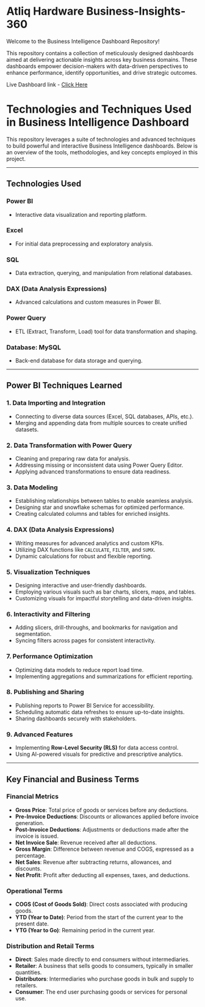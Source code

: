 # Atliq Hardware Business-Insights-360

Welcome to the Business Intelligence Dashboard Repository!

This repository contains a collection of meticulously designed dashboards aimed at delivering actionable insights across key business domains. These dashboards empower decision-makers with data-driven perspectives to enhance performance, identify opportunities, and drive strategic outcomes.

Live Dashboard link -  [Click Here](https://app.powerbi.com/view?r=eyJrIjoiYzVmNDEyZWYtMTRmZi00MzIwLWEwMTgtNGMzYjgzMDNkZGNkIiwidCI6ImM2ZTU0OWIzLTVmNDUtNDAzMi1hYWU5LWQ0MjQ0ZGM1YjJjNCJ9)

# Technologies and Techniques Used in Business Intelligence Dashboard  

This repository leverages a suite of technologies and advanced techniques to build powerful and interactive Business Intelligence dashboards. Below is an overview of the tools, methodologies, and key concepts employed in this project.  

---

## **Technologies Used**  

### **Power BI**  
- Interactive data visualization and reporting platform.  

### **Excel**  
- For initial data preprocessing and exploratory analysis.  

### **SQL**  
- Data extraction, querying, and manipulation from relational databases.  

### **DAX (Data Analysis Expressions)**  
- Advanced calculations and custom measures in Power BI.  

### **Power Query**  
- ETL (Extract, Transform, Load) tool for data transformation and shaping.  

### **Database: MySQL**  
- Back-end database for data storage and querying.  

---

## **Power BI Techniques Learned**  

### **1. Data Importing and Integration**  
- Connecting to diverse data sources (Excel, SQL databases, APIs, etc.).  
- Merging and appending data from multiple sources to create unified datasets.  

### **2. Data Transformation with Power Query**  
- Cleaning and preparing raw data for analysis.  
- Addressing missing or inconsistent data using Power Query Editor.  
- Applying advanced transformations to ensure data readiness.  

### **3. Data Modeling**  
- Establishing relationships between tables to enable seamless analysis.  
- Designing star and snowflake schemas for optimized performance.  
- Creating calculated columns and tables for enriched insights.  

### **4. DAX (Data Analysis Expressions)**  
- Writing measures for advanced analytics and custom KPIs.  
- Utilizing DAX functions like `CALCULATE`, `FILTER`, and `SUMX`.  
- Dynamic calculations for robust and flexible reporting.  

### **5. Visualization Techniques**  
- Designing interactive and user-friendly dashboards.  
- Employing various visuals such as bar charts, slicers, maps, and tables.  
- Customizing visuals for impactful storytelling and data-driven insights.  

### **6. Interactivity and Filtering**  
- Adding slicers, drill-throughs, and bookmarks for navigation and segmentation.  
- Syncing filters across pages for consistent interactivity.  

### **7. Performance Optimization**  
- Optimizing data models to reduce report load time.  
- Implementing aggregations and summarizations for efficient reporting.  

### **8. Publishing and Sharing**  
- Publishing reports to Power BI Service for accessibility.  
- Scheduling automatic data refreshes to ensure up-to-date insights.  
- Sharing dashboards securely with stakeholders.  

### **9. Advanced Features**  
- Implementing **Row-Level Security (RLS)** for data access control.  
- Using AI-powered visuals for predictive and prescriptive analytics.  

---

## **Key Financial and Business Terms**  

### **Financial Metrics**  
- **Gross Price**: Total price of goods or services before any deductions.  
- **Pre-Invoice Deductions**: Discounts or allowances applied before invoice generation.  
- **Post-Invoice Deductions**: Adjustments or deductions made after the invoice is issued.  
- **Net Invoice Sale**: Revenue received after all deductions.  
- **Gross Margin**: Difference between revenue and COGS, expressed as a percentage.  
- **Net Sales**: Revenue after subtracting returns, allowances, and discounts.  
- **Net Profit**: Profit after deducting all expenses, taxes, and deductions.  

### **Operational Terms**  
- **COGS (Cost of Goods Sold)**: Direct costs associated with producing goods.  
- **YTD (Year to Date)**: Period from the start of the current year to the present date.  
- **YTG (Year to Go)**: Remaining period in the current year.  

### **Distribution and Retail Terms**  
- **Direct**: Sales made directly to end consumers without intermediaries.  
- **Retailer**: A business that sells goods to consumers, typically in smaller quantities.  
- **Distributors**: Intermediaries who purchase goods in bulk and supply to retailers.  
- **Consumer**: The end user purchasing goods or services for personal use.  
 
